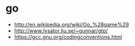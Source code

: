 # go

* http://en.wikipedia.org/wiki/Go_%28game%29
* http://www.lysator.liu.se/~gunnar/gtp/
* https://gcc.gnu.org/codingconventions.html
